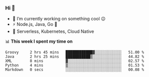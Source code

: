 ### Hi 👋

<!--
**nodejh/nodejh** is a ✨ _special_ ✨ repository because its `README.md` (this file) appears on your GitHub profile.

Here are some ideas to get you started:

- 🔭 I’m currently working on ...
- 🌱 I’m currently learning ...
- 👯 I’m looking to collaborate on ...
- 🤔 I’m looking for help with ...
- 💬 Ask me about ...
- 📫 How to reach me: ...
- 😄 Pronouns: ...
- ⚡ Fun fact: ...
-->

- 🔭 I’m currently working on something cool :wink:
- ⚡ Node.js, Java, Go :thought_balloon:
- 🤖 Serverless, Kubernetes, Cloud Native

📊 **This week I spent my time on**

<!--START_SECTION:waka-->

```text
Groovy     2 hrs 45 mins   ████████████▓░░░░░░░░░░░░   51.00 %
Java       2 hrs 25 mins   ███████████▒░░░░░░░░░░░░░   44.82 %
XML        8 mins          ▓░░░░░░░░░░░░░░░░░░░░░░░░   02.57 %
Python     4 mins          ▒░░░░░░░░░░░░░░░░░░░░░░░░   01.53 %
Markdown   0 secs          ░░░░░░░░░░░░░░░░░░░░░░░░░   00.08 %
```

<!--END_SECTION:waka-->


<!--
:traffic_light: **Visitors**

![visitors](https://visitor-badge.glitch.me/badge?page_id=nodejh.nodejh)
-->
